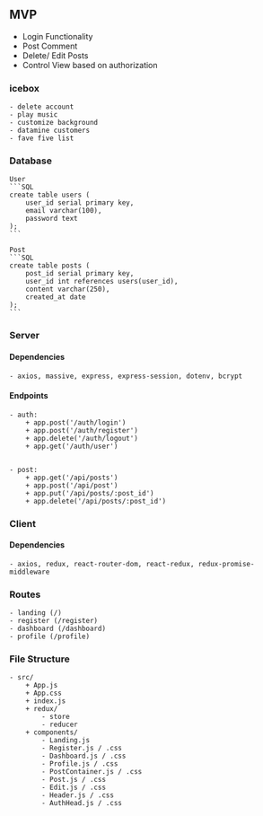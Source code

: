 ## MVP

<ul>
<li>Login Functionality</li>
<li>Post Comment</li>
<li>Delete/ Edit Posts</li>
<li>Control View based on authorization</li>
</ul>

### icebox

    - delete account
    - play music
    - customize background
    - datamine customers
    - fave five list

### Database

    User
    ```SQL
    create table users (
        user_id serial primary key,
        email varchar(100),
        password text
    );
    ```

    Post
    ```SQL
    create table posts (
        post_id serial primary key,
        user_id int references users(user_id),
        content varchar(250),
        created_at date
    );
    ```

### Server

#### Dependencies

    - axios, massive, express, express-session, dotenv, bcrypt

#### Endpoints

    - auth:
        + app.post('/auth/login')
        + app.post('/auth/register')
        + app.delete('/auth/logout')
        + app.get('/auth/user')


    - post:
        + app.get('/api/posts')
        + app.post('/api/post')
        + app.put('/api/posts/:post_id')
        + app.delete('/api/posts/:post_id')

### Client

#### Dependencies

    - axios, redux, react-router-dom, react-redux, redux-promise-middleware

### Routes

    - landing (/)
    - register (/register)
    - dashboard (/dashboard)
    - profile (/profile)

### File Structure

    - src/
        + App.js
        + App.css
        + index.js
        + redux/
            - store
            - reducer
        + components/
            - Landing.js
            - Register.js / .css
            - Dashboard.js / .css
            - Profile.js / .css
            - PostContainer.js / .css
            - Post.js / .css
            - Edit.js / .css
            - Header.js / .css
            - AuthHead.js / .css
